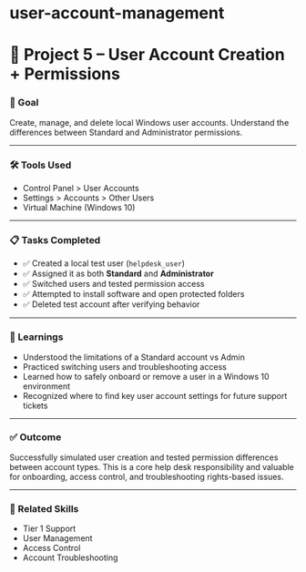 # user-account-management
# 👥 Project 5 – User Account Creation + Permissions

### 🎯 Goal  
Create, manage, and delete local Windows user accounts. Understand the differences between Standard and Administrator permissions.

---

### 🛠️ Tools Used  
- Control Panel > User Accounts  
- Settings > Accounts > Other Users  
- Virtual Machine (Windows 10)

---

### 📋 Tasks Completed  

- ✅ Created a local test user (`helpdesk_user`)  
- ✅ Assigned it as both **Standard** and **Administrator**  
- ✅ Switched users and tested permission access  
- ✅ Attempted to install software and open protected folders  
- ✅ Deleted test account after verifying behavior

---


### 🧠 Learnings  
- Understood the limitations of a Standard account vs Admin  
- Practiced switching users and troubleshooting access  
- Learned how to safely onboard or remove a user in a Windows 10 environment  
- Recognized where to find key user account settings for future support tickets

---

### ✅ Outcome  
Successfully simulated user creation and tested permission differences between account types. This is a core help desk responsibility and valuable for onboarding, access control, and troubleshooting rights-based issues.

---

### 🔗 Related Skills  
- Tier 1 Support  
- User Management  
- Access Control  
- Account Troubleshooting
